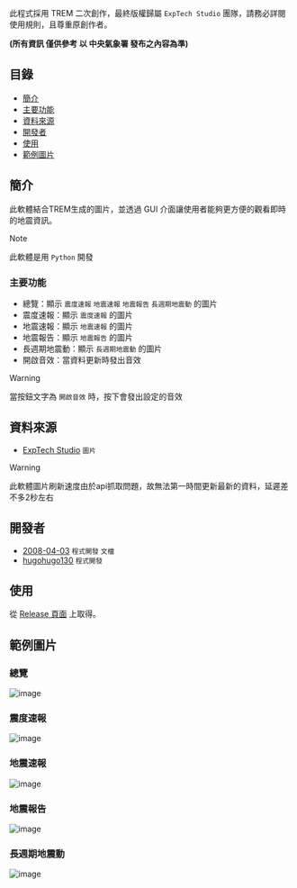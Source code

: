 此程式採用 TREM 二次創作，最終版權歸屬 `ExpTech Studio` 團隊，請務必詳閱使用規則，且尊重原創作者。

**(所有資訊 僅供參考 以 中央氣象署 發布之內容為準)**

## 目錄

- [簡介](#簡介)
- [主要功能](#主要功能)
- [資料來源](#資料來源)
- [開發者](#開發者)
- [使用](#使用)
- [範例圖片](#範例圖片)

## 簡介

此軟體結合TREM生成的圖片，並透過 GUI 介面讓使用者能夠更方便的觀看即時的地震資訊。

> [!NOTE]  
> 此軟體是用 `Python` 開發

### 主要功能

- 總覽：顯示 `震度速報` `地震速報` `地震報告` `長週期地震動` 的圖片
- 震度速報：顯示 `震度速報` 的圖片
- 地震速報：顯示 `地震速報` 的圖片
- 地震報告：顯示 `地震報告` 的圖片
- 長週期地震動：顯示 `長週期地震動` 的圖片
- 開啟音效：當資料更新時發出音效

> [!WARNING]  
> 當按鈕文字為 `開啟音效` 時，按下會發出設定的音效

## 資料來源

- [ExpTech Studio](https://github.com/exptechtw) `圖片`

> [!WARNING]
> 此軟體圖片刷新速度由於api抓取問題，故無法第一時間更新最新的資料，延遲差不多2秒左右

## 開發者

- [2008-04-03](https://github.com/2008-04-03) `程式開發` `文檔`
- [hugohugo130](https://github.com/hugohugo130) `程式開發`

## 使用

從 [Release 頁面](https://github.com/2008-04-03/ExpTech_Image/releases/latest) 上取得。

## 範例圖片

### 總覽
![image](https://i.ibb.co/VNTMm0p/overview.png)

### 震度速報
![image](https://i.ibb.co/7SyWjkJ/intensity.png)

### 地震速報
![image](https://i.ibb.co/D86t7SG/eew.png)

### 地震報告
![image](https://i.ibb.co/JQKJ22h/report.png)

### 長週期地震動
![image](https://i.ibb.co/GCqy70Z/lpgm.png)
